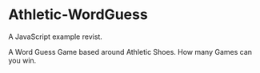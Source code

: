 # Athletic-WordGuess
A JavaScript example revist.

A Word Guess Game based around Athletic Shoes. How many Games can you win.
